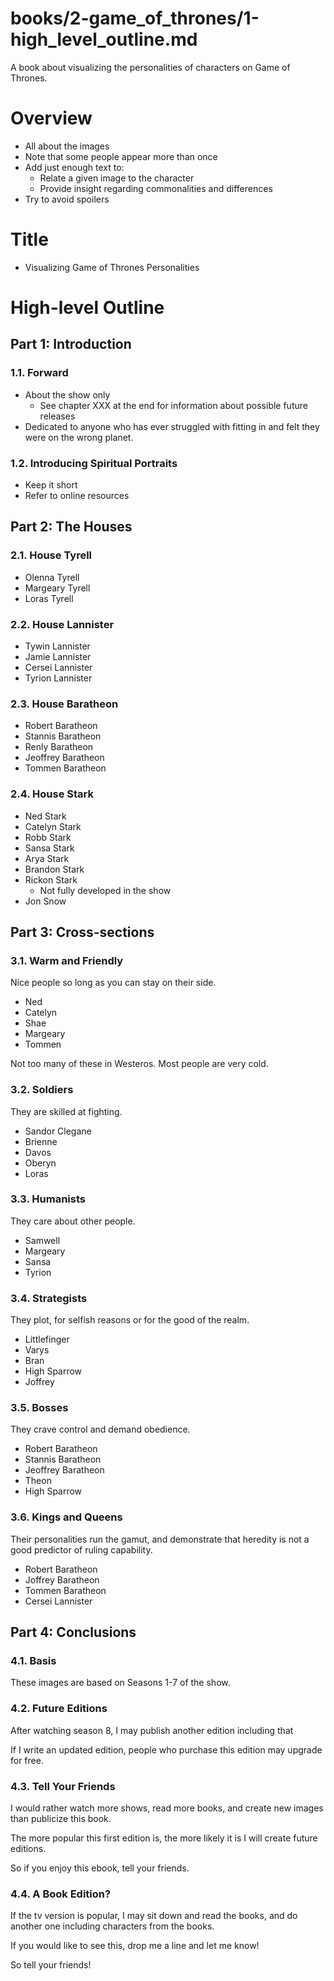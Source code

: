 
# books/2-game_of_thrones/1-high_level_outline.md

A book about visualizing the personalities of characters on Game of Thrones.

# Overview

- All about the images
- Note that some people appear more than once
- Add just enough text to:
  - Relate a given image to the character
  - Provide insight regarding commonalities and differences
- Try to avoid spoilers

# Title

- Visualizing Game of Thrones Personalities

# High-level Outline

## Part 1: Introduction

### 1.1. Forward

- About the show only
  - See chapter XXX at the end for information about possible future releases
- Dedicated to anyone who has ever struggled with fitting in and felt they were on the wrong planet.

### 1.2. Introducing Spiritual Portraits

- Keep it short
- Refer to online resources

## Part 2: The Houses

### 2.1. House Tyrell

- Olenna Tyrell
- Margeary Tyrell
- Loras Tyrell

### 2.2. House Lannister

- Tywin Lannister
- Jamie Lannister
- Cersei Lannister
- Tyrion Lannister

### 2.3. House Baratheon

- Robert Baratheon
- Stannis Baratheon
- Renly Baratheon
- Jeoffrey Baratheon
- Tommen Baratheon

### 2.4. House Stark

- Ned Stark
- Catelyn Stark
- Robb Stark
- Sansa Stark
- Arya Stark
- Brandon Stark
- Rickon Stark
  - Not fully developed in the show
- Jon Snow

## Part 3: Cross-sections

### 3.1. Warm and Friendly

Nice people so long as you can stay on their side.

- Ned
- Catelyn
- Shae
- Margeary
- Tommen

Not too many of these in Westeros.  Most people are very cold.

### 3.2. Soldiers

They are skilled at fighting.

- Sandor Clegane
- Brienne
- Davos
- Oberyn
- Loras

### 3.3. Humanists

They care about other people.

- Samwell
- Margeary
- Sansa
- Tyrion

### 3.4. Strategists

They plot, for selfish reasons or for the good of the realm.

- Littlefinger
- Varys
- Bran
- High Sparrow
- Joffrey

### 3.5. Bosses

They crave control and demand obedience.

- Robert Baratheon
- Stannis Baratheon
- Jeoffrey Baratheon
- Theon
- High Sparrow

### 3.6. Kings and Queens

Their personalities run the gamut, and demonstrate that heredity is not a good predictor of ruling capability.

- Robert Baratheon
- Joffrey Baratheon
- Tommen Baratheon
- Cersei Lannister


## Part 4: Conclusions

### 4.1. Basis

These images are based on Seasons 1-7 of the show.

### 4.2. Future Editions

After watching season 8, I may publish another edition including that

If I write an updated edition, people who purchase this edition may upgrade for free.

### 4.3. Tell Your Friends

I would rather watch more shows, read more books, and create new images than publicize this book.

The more popular this first edition is, the more likely it is I will create future editions.

So if you enjoy this ebook, tell your friends.

### 4.4. A Book Edition?

If the tv version is popular, I may sit down and read the books, and do another one including characters from the books.

If you would like to see this, drop me a line and let me know!

So tell your friends!

